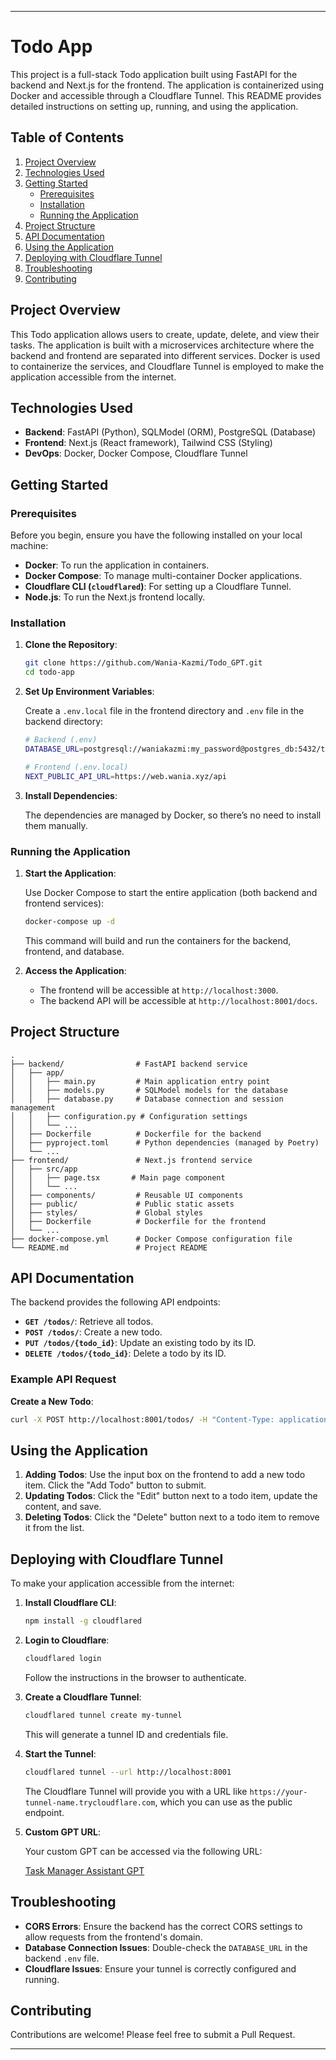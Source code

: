 
---

# Todo App

This project is a full-stack Todo application built using FastAPI for the backend and Next.js for the frontend. The application is containerized using Docker and accessible through a Cloudflare Tunnel. This README provides detailed instructions on setting up, running, and using the application.

## Table of Contents

1. [Project Overview](#project-overview)
2. [Technologies Used](#technologies-used)
3. [Getting Started](#getting-started)
   - [Prerequisites](#prerequisites)
   - [Installation](#installation)
   - [Running the Application](#running-the-application)
4. [Project Structure](#project-structure)
5. [API Documentation](#api-documentation)
6. [Using the Application](#using-the-application)
7. [Deploying with Cloudflare Tunnel](#deploying-with-cloudflare-tunnel)
8. [Troubleshooting](#troubleshooting)
9. [Contributing](#contributing)


## Project Overview

This Todo application allows users to create, update, delete, and view their tasks. The application is built with a microservices architecture where the backend and frontend are separated into different services. Docker is used to containerize the services, and Cloudflare Tunnel is employed to make the application accessible from the internet.

## Technologies Used

- **Backend**: FastAPI (Python), SQLModel (ORM), PostgreSQL (Database)
- **Frontend**: Next.js (React framework), Tailwind CSS (Styling)
- **DevOps**: Docker, Docker Compose, Cloudflare Tunnel

## Getting Started

### Prerequisites

Before you begin, ensure you have the following installed on your local machine:

- **Docker**: To run the application in containers.
- **Docker Compose**: To manage multi-container Docker applications.
- **Cloudflare CLI (`cloudflared`)**: For setting up a Cloudflare Tunnel.
- **Node.js**: To run the Next.js frontend locally.

### Installation

1. **Clone the Repository**:

   ```bash
   git clone https://github.com/Wania-Kazmi/Todo_GPT.git
   cd todo-app
   ```

2. **Set Up Environment Variables**:
   
   Create a `.env.local` file in the frontend directory and `.env` file in the backend directory:

   ```bash
   # Backend (.env)
   DATABASE_URL=postgresql://waniakazmi:my_password@postgres_db:5432/todo_db

   # Frontend (.env.local)
   NEXT_PUBLIC_API_URL=https://web.wania.xyz/api
   ```

3. **Install Dependencies**:
   
   The dependencies are managed by Docker, so there’s no need to install them manually.

### Running the Application

1. **Start the Application**:

   Use Docker Compose to start the entire application (both backend and frontend services):

   ```bash
   docker-compose up -d
   ```

   This command will build and run the containers for the backend, frontend, and database.

2. **Access the Application**:

   - The frontend will be accessible at `http://localhost:3000`.
   - The backend API will be accessible at `http://localhost:8001/docs`.

## Project Structure

```plaintext
.
├── backend/                # FastAPI backend service
│   ├── app/
│   │   ├── main.py         # Main application entry point
│   │   ├── models.py       # SQLModel models for the database
│   │   ├── database.py     # Database connection and session management
│   │   ├── configuration.py # Configuration settings
│   │   └── ...
│   ├── Dockerfile          # Dockerfile for the backend
│   ├── pyproject.toml      # Python dependencies (managed by Poetry)
│   └── ...
├── frontend/               # Next.js frontend service
│   ├── src/app
│   │   ├── page.tsx       # Main page component
│   │   └── ...
│   ├── components/         # Reusable UI components
│   ├── public/             # Public static assets
│   ├── styles/             # Global styles
│   ├── Dockerfile          # Dockerfile for the frontend
│   └── ...
├── docker-compose.yml      # Docker Compose configuration file
└── README.md               # Project README
```

## API Documentation

The backend provides the following API endpoints:

- **`GET /todos/`**: Retrieve all todos.
- **`POST /todos/`**: Create a new todo.
- **`PUT /todos/{todo_id}`**: Update an existing todo by its ID.
- **`DELETE /todos/{todo_id}`**: Delete a todo by its ID.

### Example API Request

**Create a New Todo**:

```bash
curl -X POST http://localhost:8001/todos/ -H "Content-Type: application/json" -d '{"content": "Buy groceries"}'
```

## Using the Application

1. **Adding Todos**: Use the input box on the frontend to add a new todo item. Click the "Add Todo" button to submit.
2. **Updating Todos**: Click the "Edit" button next to a todo item, update the content, and save.
3. **Deleting Todos**: Click the "Delete" button next to a todo item to remove it from the list.

## Deploying with Cloudflare Tunnel

To make your application accessible from the internet:

1. **Install Cloudflare CLI**:
   
   ```bash
   npm install -g cloudflared
   ```

2. **Login to Cloudflare**:

   ```bash
   cloudflared login
   ```

   Follow the instructions in the browser to authenticate.

3. **Create a Cloudflare Tunnel**:

   ```bash
   cloudflared tunnel create my-tunnel
   ```

   This will generate a tunnel ID and credentials file.

4. **Start the Tunnel**:

   ```bash
   cloudflared tunnel --url http://localhost:8001
   ```

   The Cloudflare Tunnel will provide you with a URL like `https://your-tunnel-name.trycloudflare.com`, which you can use as the public endpoint.

5. **Custom GPT URL**:

   Your custom GPT can be accessed via the following URL:

   [Task Manager Assistant GPT](https://chatgpt.com/g/g-VbDzJGI77-task-manager-assistant)

## Troubleshooting

- **CORS Errors**: Ensure the backend has the correct CORS settings to allow requests from the frontend's domain.
- **Database Connection Issues**: Double-check the `DATABASE_URL` in the backend `.env` file.
- **Cloudflare Issues**: Ensure your tunnel is correctly configured and running.

## Contributing

Contributions are welcome! Please feel free to submit a Pull Request.

---